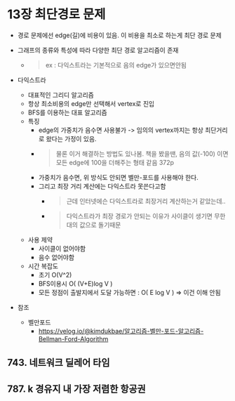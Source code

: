 # 13장 최단경로 문제

- 경로 문제에선 edge(길)에 비용이 있음. 이 비용을 최소로 하는게 최단 경로 문제
- 그래프의 종류와 특성에 따라 다양한 최단 경로 알고리즘이 존재
  - > ex : 다익스트라는 기본적으로 음의 edge가 있으면안됨

- 다익스트라
  - 대표적인 그리디 알고리즘
  - 항상 최소비용의 edge만 선택해서 vertex로 진입
  - BFS를 이용하는 대표 알고리즘
  - 특징
    - edge의 가중치가 음수면 사용불가 -> 임의의 vertex까지는 항상 최단거리로 왔다는 가정이 있음.
    - > 물론 이거 해결하는 방법도 있나봄. 책을 봤을땐, 음의 값(-100) 이면 모든 edge에 100을 더해주는 형태 같음 372p
    - 가중치가 음수면, 위 방식도 안되면 벨만-포드를 사용해야 한다.
    - 그리고 최장 거리 계산에는 다익스트라 못쓴다고함
      - > 근데 인터넷에슨 다익스트라로 최장거리 계산하는거 같았는데..
      - > 다익스트라가 최장 경로가 안되는 이유가 사이클이 생기면 무한대의 값으로 돌기때문
  - 사용 제약
    - 사이클이 없어야함
    - 음수 없어야함
  - 시간 복잡도
    - 초기 O(V^2)
    - BFS이용시 O( (V+E)log V )
    - 모든 정점이 출발지에서 도달 가능하면 :  O( E log V ) => 이건 이해 안됨

- 참조
  - 벨만포드
    - https://velog.io/@kimdukbae/알고리즘-벨만-포드-알고리즘-Bellman-Ford-Algorithm


## 743. 네트워크 딜레어 타임



## 787. k 경유지 내 가장 저렴한 항공권